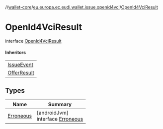 //[wallet-core](../../../index.md)/[eu.europa.ec.eudi.wallet.issue.openid4vci](../index.md)/[OpenId4VciResult](index.md)

# OpenId4VciResult

interface [OpenId4VciResult](index.md)

#### Inheritors

|                                          |
|------------------------------------------|
| [IssueEvent](../-issue-event/index.md)   |
| [OfferResult](../-offer-result/index.md) |

## Types

| Name                             | Summary                                                    |
|----------------------------------|------------------------------------------------------------|
| [Erroneous](-erroneous/index.md) | [androidJvm]<br>interface [Erroneous](-erroneous/index.md) |
